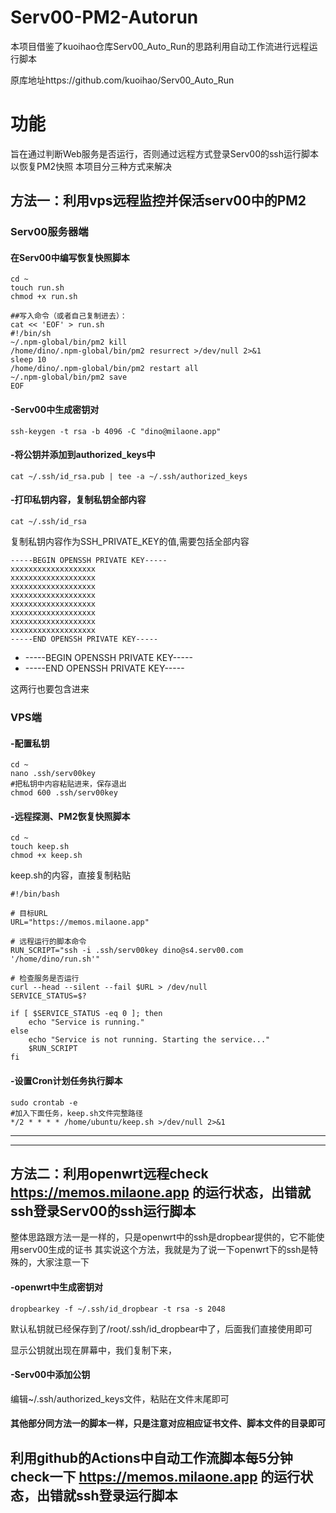 # Serv00-PM2-Autorun

本项目借鉴了kuoihao仓库Serv00_Auto_Run的思路利用自动工作流进行远程运行脚本

原库地址https://github.com/kuoihao/Serv00_Auto_Run


# 功能
旨在通过判断Web服务是否运行，否则通过远程方式登录Serv00的ssh运行脚本以恢复PM2快照 
本项目分三种方式来解决

## 方法一：利用vps远程监控并保活serv00中的PM2

### Serv00服务器端
#### 在Serv00中编写恢复快照脚本
```
cd ~
touch run.sh
chmod +x run.sh

##写入命令（或者自己复制进去）：
cat << 'EOF' > run.sh
#!/bin/sh
~/.npm-global/bin/pm2 kill
/home/dino/.npm-global/bin/pm2 resurrect >/dev/null 2>&1
sleep 10
/home/dino/.npm-global/bin/pm2 restart all
~/.npm-global/bin/pm2 save
EOF
```
#### -Serv00中生成密钥对
```
ssh-keygen -t rsa -b 4096 -C "dino@milaone.app"
```
#### -将公钥并添加到authorized_keys中
    
```
cat ~/.ssh/id_rsa.pub | tee -a ~/.ssh/authorized_keys
```
#### -打印私钥内容，复制私钥全部内容
```
cat ~/.ssh/id_rsa
```
复制私钥内容作为SSH_PRIVATE_KEY的值,需要包括全部内容
```
-----BEGIN OPENSSH PRIVATE KEY-----
xxxxxxxxxxxxxxxxxxx
xxxxxxxxxxxxxxxxxxx
xxxxxxxxxxxxxxxxxxx
xxxxxxxxxxxxxxxxxxx
xxxxxxxxxxxxxxxxxxx
xxxxxxxxxxxxxxxxxxx
xxxxxxxxxxxxxxxxxxx
xxxxxxxxxxxxxxxxxxx
-----END OPENSSH PRIVATE KEY-----
```

- -----BEGIN OPENSSH PRIVATE KEY-----
- -----END OPENSSH PRIVATE KEY-----

这两行也要包含进来
### VPS端
#### -配置私钥
```
cd ~
nano .ssh/serv00key
#把私钥中内容粘贴进来，保存退出
chmod 600 .ssh/serv00key
```
#### -远程探测、PM2恢复快照脚本

```
cd ~
touch keep.sh
chmod +x keep.sh
```

keep.sh的内容，直接复制粘贴
```
#!/bin/bash

# 目标URL
URL="https://memos.milaone.app"

# 远程运行的脚本命令
RUN_SCRIPT="ssh -i .ssh/serv00key dino@s4.serv00.com '/home/dino/run.sh'"

# 检查服务是否运行
curl --head --silent --fail $URL > /dev/null
SERVICE_STATUS=$?

if [ $SERVICE_STATUS -eq 0 ]; then
    echo "Service is running."
else
    echo "Service is not running. Starting the service..."
    $RUN_SCRIPT
fi

```
#### -设置Cron计划任务执行脚本
```
sudo crontab -e
#加入下面任务，keep.sh文件完整路径
*/2 * * * * /home/ubuntu/keep.sh >/dev/null 2>&1
```
---
---

## 方法二：利用openwrt远程check https://memos.milaone.app 的运行状态，出错就ssh登录Serv00的ssh运行脚本
整体思路跟方法一是一样的，只是openwrt中的ssh是dropbear提供的，它不能使用serv00生成的证书
其实说这个方法，我就是为了说一下openwrt下的ssh是特殊的，大家注意一下
#### -openwrt中生成密钥对
```
dropbearkey -f ~/.ssh/id_dropbear -t rsa -s 2048
```
默认私钥就已经保存到了/root/.ssh/id_dropbear中了，后面我们直接使用即可

显示公钥就出现在屏幕中，我们复制下来，

#### -Serv00中添加公钥
编辑~/.ssh/authorized_keys文件，粘贴在文件末尾即可

#### 其他部分同方法一的脚本一样，只是注意对应相应证书文件、脚本文件的目录即可


## 利用github的Actions中自动工作流脚本每5分钟check一下 https://memos.milaone.app 的运行状态，出错就ssh登录运行脚本